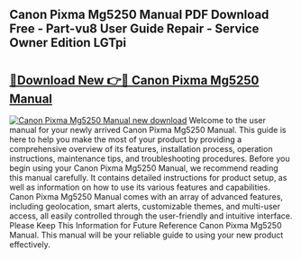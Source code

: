 ## Canon Pixma Mg5250 Manual PDF Download Free - Part-vu8 User Guide Repair - Service Owner Edition LGTpi

# <h2><a href="http://cf13790.oget.top/?id=Canon+Pixma+Mg5250+Manual">🔗Download New 👉🔴 Canon Pixma Mg5250 Manual</a></h2>

[![Canon Pixma Mg5250 Manual new download](https://i.imgur.com/5g1atiW.png)](http://cf13790.oget.top/?id=Canon+Pixma+Mg5250+Manual)
Welcome to the user manual for your newly arrived Canon Pixma Mg5250 Manual. This guide is here to help you make the most of your product by providing a comprehensive overview of its features, installation process, operation instructions, maintenance tips, and troubleshooting procedures. Before you begin using your Canon Pixma Mg5250 Manual, we recommend reading this manual carefully. It contains detailed instructions for product setup, as well as information on how to use its various features and capabilities. Canon Pixma Mg5250 Manual comes with an array of advanced features, including geolocation, smart alerts, customizable themes, and multi-user access, all easily controlled through the user-friendly and intuitive interface. Please Keep This Information for Future Reference Canon Pixma Mg5250 Manual. This manual will be your reliable guide to using your new product effectively.
